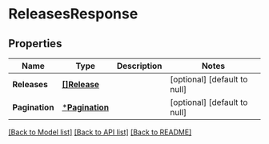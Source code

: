 # ReleasesResponse

## Properties
Name | Type | Description | Notes
------------ | ------------- | ------------- | -------------
**Releases** | [**[]Release**](Release.md) |  | [optional] [default to null]
**Pagination** | [***Pagination**](Pagination.md) |  | [optional] [default to null]

[[Back to Model list]](../README.md#documentation-for-models) [[Back to API list]](../README.md#documentation-for-api-endpoints) [[Back to README]](../README.md)


